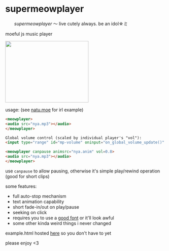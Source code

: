 # supermeowplayer

　　*supermeowplayer* ～ live cutely always. be an idol☆ミ

moeful js music player

<img src="https://natu.moe/supermeowplayer/screenshot1.png" width=262 height=193 />

usage: (see [natu.moe](https://natu.moe) for irl example)

```html
<meowplayer>
<audio src="nya.mp3"></audio>
</meowplayer>
```

```html
Global volume control (scaled by individual player's "vol"):
<input type="range" id="mp-volume" oninput="on_global_volume_update()" min="10" max="100" value="90">

<meowplayer canpause animsrc="nya.anim" vol=0.8>
<audio src="nya.mp3"></audio>
</meowplayer>
```

use `canpause` to allow pausing, otherwise it's simple play/rewind operation (good for short clips)

some features:
- full auto-stop mechanism
- text animation capability
- short fade-in/out on play/pause
- seeking on click
- requires you to use a [good font](https://int10h.org/oldschool-pc-fonts/fontlist/) or it'll look awful
- some other kinda weird things i never changed

example.html hosted [here](https://natu.moe/supermeowplayer) so you don't have to yet

please enjoy <3
